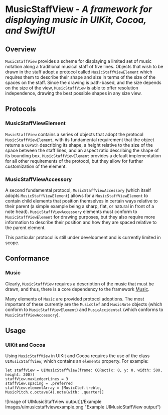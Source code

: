 # MusicStaffView - *A framework for displaying music in UIKit, Cocoa, and SwiftUI* #

## Overview ##
`MusicStaffView` provides a scheme for displaying a limited set of music notation along a traditional musical staff of five lines. Objects that wish to be drawn in the staff adopt a protocol called `MusicStaffViewElement` which requires them to describe their shape and size in terms of the size of the spaces on the staff. Since the drawing is path-based, and the size depends on the size of the view, `MusicStaffView` is able to offer resolution independence, drawing the best possible shapes in any size view.

## Protocols ##
### MusicStaffViewElement ###
`MusicStaffView` contains a series of objects that adopt the protocol `MusicStaffViewElement`, with its fundamental requirement that the object returns a `CGPath` describing its shape, a height relative to the size of the space between the staff lines, and an aspect ratio describing the shape of its bounding box. `MusicStaffViewElement` provides a default implementation for all other requirements of the protocol, but they allow for further customization of the element.

### MusicStaffViewAccessory ###
A second fundamental protocol, `MusicStaffViewAccessory` (which itself adopts `MusicStaffViewElement`) allows for a `MusicStaffViewElement` to contain child elements that position themselves in certain ways relative to their parent (a simple example being a sharp, flat, or natural in front of a note head). `MusicStaffViewAccessory` elements must conform to `MusicStaffViewElement` for drawing purposes, but they also require more information to describe their position and how they are spaced relative to the parent element.

This particular protocol is still under development and is currently limited in scope.

## Conformance ##
### Music ###
Clearly, `MusicStaffView` requires a description of the music that must be drawn, and thus, there is a core dependency to the framework [Music](https://github.com/mmuszynski/Music).

Many elements of `Music` are provided protocol adoptions. The most important of these currently are the `MusicClef` and `MusicNote` objects (which conform to `MusicStaffViewElement`) and `MusicAccidental` (which conforms to `MusicStaffViewAccessory`).

## Usage ##
### UIKit and Cocoa ###
Using `MusicStaffView` in UIKit and Cocoa requires the use of the class `UIMusicStaffView`, which contains an `elements` property. For example:

    let staffView = UIMusicStaffView(frame: CGRect(x: 0, y: 0, width: 500, height: 200))
    staffView.maxLedgerLines = 3
    staffView.spacing = .preferred
    staffView.elementArray = [MusicClef.treble, MusicPitch.c.octave(4).note(with: .quarter)]
        
![Image of UIMusicStaffView output](/Example Images/uimusicstaffviewexample.png "Example UIMusicStaffView output")
